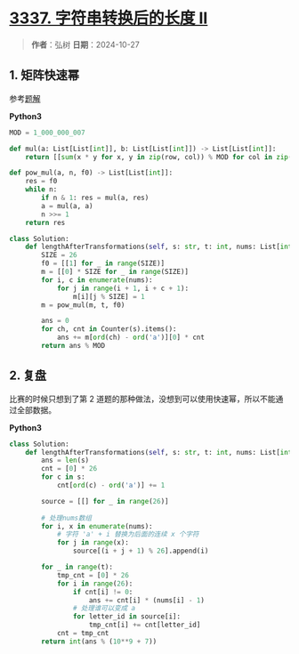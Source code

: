 # [3337. 字符串转换后的长度 II](https://leetcode.cn/problems/total-characters-in-string-after-transformations-ii/description/)

> **作者**：弘树
> **日期**：2024-10-27

## 1. 矩阵快速幂

参考[题解](https://leetcode.cn/problems/total-characters-in-string-after-transformations-ii/solutions/2967037/ju-zhen-kuai-su-mi-you-hua-dppythonjavac-cd2j)

**Python3**

```python
MOD = 1_000_000_007

def mul(a: List[List[int]], b: List[List[int]]) -> List[List[int]]:
    return [[sum(x * y for x, y in zip(row, col)) % MOD for col in zip(*b)] for row in a]

def pow_mul(a, n, f0) -> List[List[int]]:
    res = f0
    while n:
        if n & 1: res = mul(a, res)
        a = mul(a, a)
        n >>= 1
    return res

class Solution:
    def lengthAfterTransformations(self, s: str, t: int, nums: List[int]) -> int:
        SIZE = 26
        f0 = [[1] for _ in range(SIZE)]
        m = [[0] * SIZE for _ in range(SIZE)]
        for i, c in enumerate(nums):
            for j in range(i + 1, i + c + 1):
                m[i][j % SIZE] = 1
        m = pow_mul(m, t, f0)

        ans = 0
        for ch, cnt in Counter(s).items():
            ans += m[ord(ch) - ord('a')][0] * cnt
        return ans % MOD
```

## 2. 复盘

比赛的时候只想到了第 2 道题的那种做法，没想到可以使用快速幂，所以不能通过全部数据。

**Python3**
```python
class Solution:
    def lengthAfterTransformations(self, s: str, t: int, nums: List[int]) -> int:
        ans = len(s)
        cnt = [0] * 26
        for c in s:
            cnt[ord(c) - ord('a')] += 1

        source = [[] for _ in range(26)]
        
        # 处理nums数组
        for i, x in enumerate(nums):
            # 字符 'a' + i 替换为后面的连续 x 个字符
            for j in range(x):
                source[(i + j + 1) % 26].append(i)

        for _ in range(t):
            tmp_cnt = [0] * 26
            for i in range(26):
                if cnt[i] != 0:
                    ans += cnt[i] * (nums[i] - 1)
                # 处理谁可以变成 a
                for letter_id in source[i]:
                    tmp_cnt[i] += cnt[letter_id]
            cnt = tmp_cnt
        return int(ans % (10**9 + 7))
```
